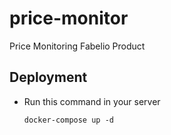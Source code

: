 # price-monitor
Price Monitoring Fabelio Product

## Deployment

* Run this command in your server

    `docker-compose up -d`